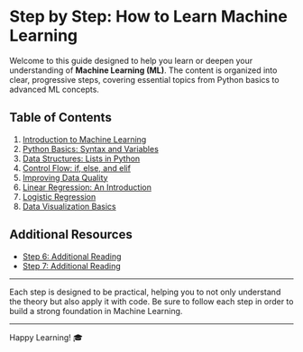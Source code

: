 # Step by Step: How to Learn Machine Learning

Welcome to this guide designed to help you learn or deepen your understanding of **Machine Learning (ML)**. The content is organized into clear, progressive steps, covering essential topics from Python basics to advanced ML concepts.

## Table of Contents
1. [Introduction to Machine Learning](./Step%201.md)
2. [Python Basics: Syntax and Variables](./Step%202-Basic%20Syntax%20and%20Variables.md)
3. [Data Structures: Lists in Python](./Step%203-Structures%20in%20Python-Lists.md)
4. [Control Flow: if, else, and elif](./Step%204-Usage%20of%20else%20and%20elif.md)
5. [Improving Data Quality](./Step%205-Improving%20Data%20Quality.md)
6. [Linear Regression: An Introduction](./Step%206-Introduction%20to%20Linear%20Regression.md)
7. [Logistic Regression](./Step%207-Logistic%20Regression.md)
8. [Data Visualization Basics](./Step%208-Data%20Visualization%20I.md)

## Additional Resources
- [Step 6: Additional Reading](./Step%206_additional%20reading.md)
- [Step 7: Additional Reading](./Step%207-additional%20reading.md)

---

Each step is designed to be practical, helping you to not only understand the theory but also apply it with code. Be sure to follow each step in order to build a strong foundation in Machine Learning.

---

Happy Learning! 🎓

